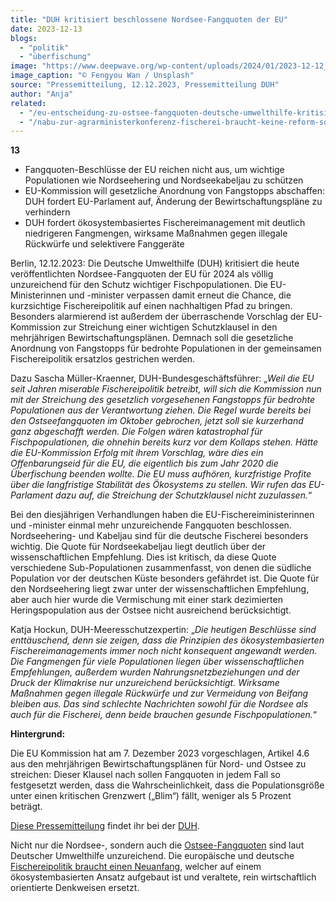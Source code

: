 ```yaml
---
title: "DUH kritisiert beschlossene Nordsee-Fangquoten der EU"
date: 2023-12-13
blogs: 
  - "politik"
  - "überfischung"
image: "https://www.deepwave.org/wp-content/uploads/2024/01/2023-12-12_fengyou-wan-L2E584RsxPY-unsplash.jpg"
image_caption: "© Fengyou Wan / Unsplash"
source: "Pressemitteilung, 12.12.2023, Pressemitteilung DUH"
author: "Anja"
related: 
  - "/eu-entscheidung-zu-ostsee-fangquoten-deutsche-umwelthilfe-kritisiert-beschluesse-als-unzureichend/"
  - "/nabu-zur-agrarministerkonferenz-fischerei-braucht-keine-reform-sondern-einen-neuanfang/"
---
```


**13**

- Fangquoten-Beschlüsse der EU reichen nicht aus, um wichtige Populationen wie Nordseehering und Nordseekabeljau zu schützen
- EU-Kommission will gesetzliche Anordnung von Fangstopps abschaffen: DUH fordert EU-Parlament auf, Änderung der Bewirtschaftungspläne zu verhindern
- DUH fordert ökosystembasiertes Fischereimanagement mit deutlich niedrigeren Fangmengen, wirksame Maßnahmen gegen illegale Rückwürfe und selektivere Fanggeräte

Berlin, 12.12.2023: Die Deutsche Umwelthilfe (DUH) kritisiert die heute veröffentlichten Nordsee-Fangquoten der EU für 2024 als völlig unzureichend für den Schutz wichtiger Fischpopulationen. Die EU-Ministerinnen und -minister verpassen damit erneut die Chance, die kurzsichtige Fischereipolitik auf einen nachhaltigen Pfad zu bringen. Besonders alarmierend ist außerdem der überraschende Vorschlag der EU-Kommission zur Streichung einer wichtigen Schutzklausel in den mehrjährigen Bewirtschaftungsplänen. Demnach soll die gesetzliche Anordnung von Fangstopps für bedrohte Populationen in der gemeinsamen Fischereipolitik ersatzlos gestrichen werden.

Dazu Sascha Müller-Kraenner, DUH-Bundesgeschäftsführer: „_Weil die EU seit Jahren miserable Fischereipolitik betreibt, will sich die Kommission nun mit der Streichung des gesetzlich vorgesehenen Fangstopps für bedrohte Populationen aus der Verantwortung ziehen. Die Regel wurde bereits bei den Ostseefangquoten im Oktober gebrochen, jetzt soll sie kurzerhand ganz abgeschafft werden. Die Folgen wären katastrophal für Fischpopulationen, die ohnehin bereits kurz vor dem Kollaps stehen. Hätte die EU-Kommission Erfolg mit ihrem Vorschlag, wäre dies ein Offenbarungseid für die EU, die eigentlich bis zum Jahr 2020 die Überfischung beenden wollte. Die EU muss aufhören, kurzfristige Profite über die langfristige Stabilität des Ökosystems zu stellen. Wir rufen das EU-Parlament dazu auf, die Streichung der Schutzklausel nicht zuzulassen._“

Bei den diesjährigen Verhandlungen haben die EU-Fischereiministerinnen und -minister einmal mehr unzureichende Fangquoten beschlossen. Nordseehering- und Kabeljau sind für die deutsche Fischerei besonders wichtig. Die Quote für Nordseekabeljau liegt deutlich über der wissenschaftlichen Empfehlung. Dies ist kritisch, da diese Quote verschiedene Sub-Populationen zusammenfasst, von denen die südliche Population vor der deutschen Küste besonders gefährdet ist. Die Quote für den Nordseehering liegt zwar unter der wissenschaftlichen Empfehlung, aber auch hier wurde die Vermischung mit einer stark dezimierten Heringspopulation aus der Ostsee nicht ausreichend berücksichtigt.

Katja Hockun, DUH-Meeresschutzexpertin: „_Die heutigen Beschlüsse sind enttäuschend, denn sie zeigen, dass die Prinzipien des ökosystembasierten Fischereimanagements immer noch nicht konsequent angewandt werden. Die Fangmengen für viele Populationen liegen über wissenschaftlichen Empfehlungen, außerdem wurden Nahrungsnetzbeziehungen und der Druck der Klimakrise nur unzureichend berücksichtigt. Wirksame Maßnahmen gegen illegale Rückwürfe und zur Vermeidung von Beifang bleiben aus. Das sind schlechte Nachrichten sowohl für die Nordsee als auch für die Fischerei, denn beide brauchen gesunde Fischpopulationen._“

**Hintergrund:**

Die EU Kommission hat am 7. Dezember 2023 vorgeschlagen, Artikel 4.6 aus den mehrjährigen Bewirtschaftungsplänen für Nord- und Ostsee zu streichen: Dieser Klausel nach sollen Fangquoten in jedem Fall so festgesetzt werden, dass die Wahrscheinlichkeit, dass die Populationsgröße unter einen kritischen Grenzwert („Blim“) fällt, weniger als 5 Prozent beträgt.

[Diese Pressemitteilung](https://www.duh.de/presse/pressemitteilungen/pressemitteilung/deutsche-umwelthilfe-kritisiert-beschlossene-nordsee-fangquoten-und-vorschlag-der-eu-kommission-zur/) findet ihr bei der [DUH](https://www.duh.de/).

Nicht nur die Nordsee-, sondern auch die [Ostsee-Fangquoten](https://www.deepwave.org/eu-entscheidung-zu-ostsee-fangquoten-deutsche-umwelthilfe-kritisiert-beschluesse-als-unzureichend/) sind laut Deutscher Umwelthilfe unzureichend. Die europäische und deutsche [Fischereipolitik braucht einen Neuanfang](https://www.deepwave.org/nabu-zur-agrarministerkonferenz-fischerei-braucht-keine-reform-sondern-einen-neuanfang/), welcher auf einem ökosystembasierten Ansatz aufgebaut ist und veraltete, rein wirtschaftlich orientierte Denkweisen ersetzt.
